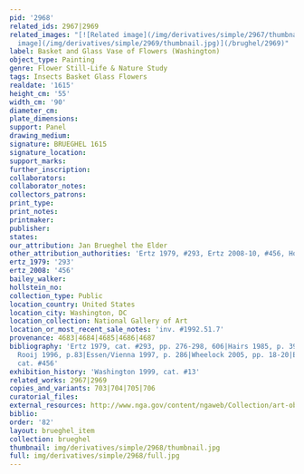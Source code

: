 ```yaml
---
pid: '2968'
related_ids: 2967|2969
related_images: "[![Related image](/img/derivatives/simple/2967/thumbnail.jpg)](/brughel/2967)|[![Related
  image](/img/derivatives/simple/2969/thumbnail.jpg)](/brughel/2969)"
label: Basket and Glass Vase of Flowers (Washington)
object_type: Painting
genre: Flower Still-Life & Nature Study
tags: Insects Basket Glass Flowers
realdate: '1615'
height_cm: '55'
width_cm: '90'
diameter_cm: 
plate_dimensions: 
support: Panel
drawing_medium: 
signature: BRUEGHEL 1615
signature_location: 
support_marks: 
further_inscription: 
collaborators: 
collaborator_notes: 
collectors_patrons: 
print_type: 
print_notes: 
printmaker: 
publisher: 
states: 
our_attribution: Jan Brueghel the Elder
other_attribution_authorities: 'Ertz 1979, #293, Ertz 2008-10, #456, Honig database'
ertz_1979: '293'
ertz_2008: '456'
bailey_walker: 
hollstein_no: 
collection_type: Public
location_country: United States
location_city: Washington, DC
location_collection: National Gallery of Art
location_or_most_recent_sale_notes: 'inv. #1992.51.7'
provenance: 4683|4684|4685|4686|4687
bibliography: 'Ertz 1979, cat. #293, pp. 276-298, 606|Hairs 1985, p. 39|Brenninkmeijer-de
  Rooij 1996, p.83|Essen/Vienna 1997, p. 286|Wheelock 2005, pp. 18-20|Ertz 2008-10,
  cat. #456'
exhibition_history: 'Washington 1999, cat. #13'
related_works: 2967|2969
copies_and_variants: 703|704|705|706
curatorial_files: 
external_resources: http://www.nga.gov/content/ngaweb/Collection/art-object-page.76212.html
biblio: 
order: '82'
layout: brueghel_item
collection: brueghel
thumbnail: img/derivatives/simple/2968/thumbnail.jpg
full: img/derivatives/simple/2968/full.jpg
---
```

